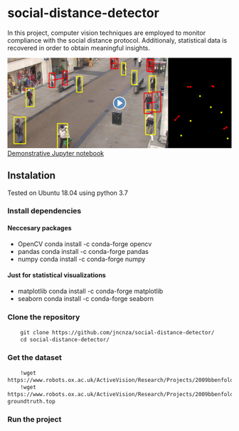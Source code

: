 # social-distance-detector
In this project, computer vision techniques are employed to monitor compliance with the social distance protocol. Additionaly, statistical data is recovered in order to obtain meaningful insights.

[![Demonstration](/media/video.png)](https://www.youtube.com/watch?v=pm3YnYfA7as)
[Demonstrative Jupyter notebook](https://github.com/jncnza/social-distance-detector/blob/master/notebook/social_distance_detector.ipynb)

## Instalation
Tested on Ubuntu 18.04 using python 3.7
### Install dependencies
#### Neccesary packages
* OpenCV
        conda install -c conda-forge opencv
* pandas
        conda install -c conda-forge pandas
* numpy
        conda install -c conda-forge numpy
#### Just for statistical visualizations
* matplotlib
        conda install -c conda-forge matplotlib
* seaborn
        conda install -c conda-forge seaborn
### Clone the repository
        git clone https://github.com/jncnza/social-distance-detector/
        cd social-distance-detector/
### Get the dataset
        !wget https://www.robots.ox.ac.uk/ActiveVision/Research/Projects/2009bbenfold_headpose/Datasets/TownCentreXVID.avi
        !wget https://www.robots.ox.ac.uk/ActiveVision/Research/Projects/2009bbenfold_headpose/Datasets/TownCentre-groundtruth.top
### Run the project
